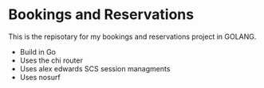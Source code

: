 # Bookings and Reservations

This is the repisotary for my bookings and reservations project in GOLANG.

- Build in Go
- Uses the chi  router
- Uses alex edwards SCS session managments
- Uses nosurf